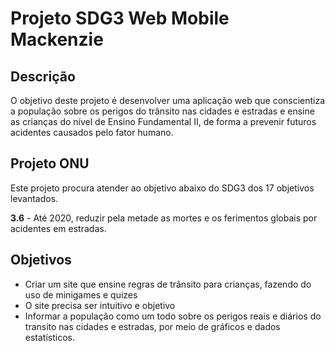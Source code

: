 # Projeto SDG3 Web Mobile Mackenzie

## Descrição
O objetivo deste projeto é desenvolver uma aplicação web que conscientiza a população sobre os perigos do trânsito nas cidades e estradas e ensine as crianças do nível de Ensino Fundamental II, de forma a prevenir futuros acidentes causados pelo fator humano.

## Projeto ONU
Este projeto procura atender ao objetivo abaixo do SDG3 dos 17 objetivos levantados.

**3.6** - Até 2020, reduzir pela metade as mortes e os ferimentos globais por acidentes em estradas.


## Objetivos

- Criar um site que ensine regras de trânsito para crianças, fazendo do uso de minigames e quizes
- O site precisa ser intuitivo e objetivo
- Informar a população como um todo sobre os perigos reais e diários do transito nas cidades e estradas, por meio de gráficos e dados estatísticos.

